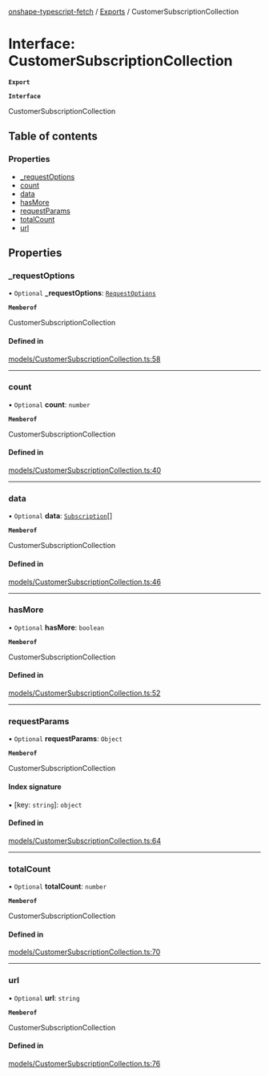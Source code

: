 [onshape-typescript-fetch](../README.md) / [Exports](../modules.md) / CustomerSubscriptionCollection

# Interface: CustomerSubscriptionCollection

**`Export`**

**`Interface`**

CustomerSubscriptionCollection

## Table of contents

### Properties

- [\_requestOptions](CustomerSubscriptionCollection.md#_requestoptions)
- [count](CustomerSubscriptionCollection.md#count)
- [data](CustomerSubscriptionCollection.md#data)
- [hasMore](CustomerSubscriptionCollection.md#hasmore)
- [requestParams](CustomerSubscriptionCollection.md#requestparams)
- [totalCount](CustomerSubscriptionCollection.md#totalcount)
- [url](CustomerSubscriptionCollection.md#url)

## Properties

### \_requestOptions

• `Optional` **\_requestOptions**: [`RequestOptions`](RequestOptions.md)

**`Memberof`**

CustomerSubscriptionCollection

#### Defined in

[models/CustomerSubscriptionCollection.ts:58](https://github.com/toebes/onshape-typescript-fetch/blob/3e11ae1/models/CustomerSubscriptionCollection.ts#L58)

___

### count

• `Optional` **count**: `number`

**`Memberof`**

CustomerSubscriptionCollection

#### Defined in

[models/CustomerSubscriptionCollection.ts:40](https://github.com/toebes/onshape-typescript-fetch/blob/3e11ae1/models/CustomerSubscriptionCollection.ts#L40)

___

### data

• `Optional` **data**: [`Subscription`](Subscription.md)[]

**`Memberof`**

CustomerSubscriptionCollection

#### Defined in

[models/CustomerSubscriptionCollection.ts:46](https://github.com/toebes/onshape-typescript-fetch/blob/3e11ae1/models/CustomerSubscriptionCollection.ts#L46)

___

### hasMore

• `Optional` **hasMore**: `boolean`

**`Memberof`**

CustomerSubscriptionCollection

#### Defined in

[models/CustomerSubscriptionCollection.ts:52](https://github.com/toebes/onshape-typescript-fetch/blob/3e11ae1/models/CustomerSubscriptionCollection.ts#L52)

___

### requestParams

• `Optional` **requestParams**: `Object`

**`Memberof`**

CustomerSubscriptionCollection

#### Index signature

▪ [key: `string`]: `object`

#### Defined in

[models/CustomerSubscriptionCollection.ts:64](https://github.com/toebes/onshape-typescript-fetch/blob/3e11ae1/models/CustomerSubscriptionCollection.ts#L64)

___

### totalCount

• `Optional` **totalCount**: `number`

**`Memberof`**

CustomerSubscriptionCollection

#### Defined in

[models/CustomerSubscriptionCollection.ts:70](https://github.com/toebes/onshape-typescript-fetch/blob/3e11ae1/models/CustomerSubscriptionCollection.ts#L70)

___

### url

• `Optional` **url**: `string`

**`Memberof`**

CustomerSubscriptionCollection

#### Defined in

[models/CustomerSubscriptionCollection.ts:76](https://github.com/toebes/onshape-typescript-fetch/blob/3e11ae1/models/CustomerSubscriptionCollection.ts#L76)
